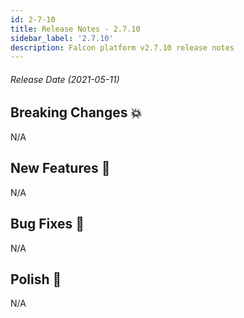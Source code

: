 ```yaml
---
id: 2-7-10
title: Release Notes - 2.7.10
sidebar_label: '2.7.10'
description: Falcon platform v2.7.10 release notes
---
```


###### Release Date (2021-05-11)

## Breaking Changes 💥

N/A

## New Features 🚀

N/A

## Bug Fixes 🐛

N/A

## Polish 💅

N/A
